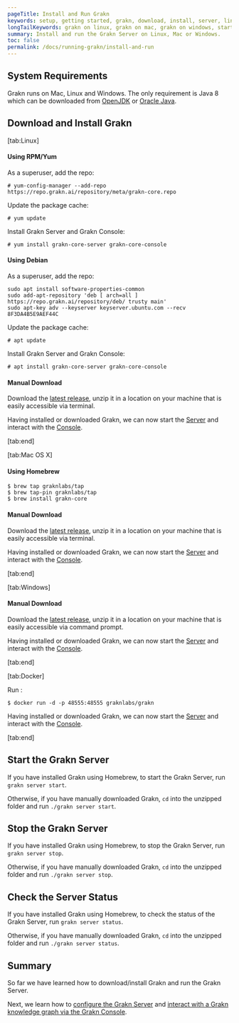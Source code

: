 ```yaml
---
pageTitle: Install and Run Grakn
keywords: setup, getting started, grakn, download, install, server, linux, mac, windows
longTailKeywords: grakn on linux, grakn on mac, grakn on windows, start grakn server
summary: Install and run the Grakn Server on Linux, Mac or Windows.
toc: false
permalink: /docs/running-grakn/install-and-run
---
```


## System Requirements
Grakn runs on Mac, Linux and Windows. The only requirement is Java 8 which can be downloaded from [OpenJDK](http://openjdk.java.net/install/) or [Oracle Java](https://www.oracle.com/technetwork/java/javase/downloads/jdk8-downloads-2133151.html).

## Download and Install Grakn
<div class="tabs light">
[tab:Linux]

#### Using RPM/Yum

As a superuser, add the repo:
```
# yum-config-manager --add-repo https://repo.grakn.ai/repository/meta/grakn-core.repo
```

Update the package cache:
```
# yum update
```

Install Grakn Server and Grakn Console:
```
# yum install grakn-core-server grakn-core-console
```

#### Using Debian

As a superuser, add the repo:
```
sudo apt install software-properties-common
sudo add-apt-repository 'deb [ arch=all ] https://repo.grakn.ai/repository/deb/ trusty main'
sudo apt-key adv --keyserver keyserver.ubuntu.com --recv 8F3DA4B5E9AEF44C
```

Update the package cache:
```
# apt update
```

Install Grakn Server and Grakn Console:
```
# apt install grakn-core-server grakn-core-console
```

#### Manual Download

Download the [latest release](https://grakn.ai/download?os=linux#core), unzip it in a location on your machine that is easily accessible via terminal.

Having installed or downloaded Grakn, we can now start the [Server](#start-the-grakn-server) and interact with the [Console](/docs/running-grakn/console).

[tab:end]

[tab:Mac OS X]

#### Using Homebrew
```
$ brew tap graknlabs/tap
$ brew tap-pin graknlabs/tap
$ brew install grakn-core
```

#### Manual Download
Download the [latest release](https://grakn.ai/download?os=mac_os_x#core), unzip it in a location on your machine that is easily accessible via terminal.

Having installed or downloaded Grakn, we can now start the [Server](#start-the-grakn-server) and interact with the [Console](/docs/running-grakn/console).

[tab:end]

[tab:Windows]

#### Manual Download
Download the [latest release](https://grakn.ai/download?os=windows#core), unzip it in a location on your machine that is easily accessible via command prompt.

Having installed or downloaded Grakn, we can now start the [Server](#start-the-grakn-server) and interact with the [Console](/docs/running-grakn/console).

[tab:end]


[tab:Docker]

Run :
```
$ docker run -d -p 48555:48555 graknlabs/grakn
```

Having installed or downloaded Grakn, we can now start the [Server](#start-the-grakn-server) and interact with the [Console](/docs/running-grakn/console).

[tab:end]
</div>

## Start the Grakn Server
If you have installed Grakn using Homebrew, to start the Grakn Server, run `grakn server start`.

Otherwise, if you have manually downloaded Grakn, `cd` into the unzipped folder and run `./grakn server start`.

## Stop the Grakn Server
If you have installed Grakn using Homebrew, to stop the Grakn Server, run `grakn server stop`.

Otherwise, if you have manually downloaded Grakn, `cd` into the unzipped folder and run `./grakn server stop`.

## Check the Server Status
If you have installed Grakn using Homebrew, to check the status of the Grakn Server, run `grakn server status`.

Otherwise, if you have manually downloaded Grakn, `cd` into the unzipped folder and run `./grakn server status`.

## Summary
So far we have learned how to download/install Grakn and run the Grakn Server.

Next, we learn how to [configure the Grakn Server](/docs/running-grakn/configuration) and [interact with a Grakn knowledge graph via the Grakn Console](/docs/running-grakn/console).